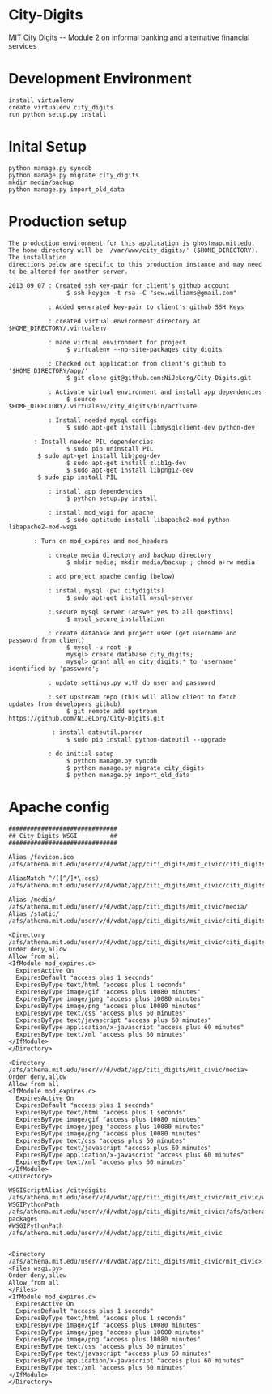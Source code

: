 City-Digits
===========

MIT City Digits -- Module 2 on informal banking and alternative financial services


Development Environment
======================

    install virtualenv
    create virtualenv city_digits
    run python setup.py install


Inital Setup
============

    python manage.py syncdb
    python manage.py migrate city_digits
    mkdir media/backup
    python manage.py import_old_data



Production setup
================

    The production environment for this application is ghostmap.mit.edu. The home directory will be '/var/www/city_digits/' ($HOME_DIRECTORY). The installation
    directions below are specific to this production instance and may need to be altered for another server.

    2013_09_07 : Created ssh key-pair for client's github account
                    $ ssh-keygen -t rsa -C "sew.williams@gmail.com"

               : Added generated key-pair to client's github SSH Keys

               : created virtual environment directory at $HOME_DIRECTORY/.virtualenv

               : made virtual environment for project
                    $ virtualenv --no-site-packages city_digits

               : Checked out application from client's github to '$HOME_DIRECTORY/app/'
                    $ git clone git@github.com:NiJeLorg/City-Digits.git
					
               : Activate virtual environment and install app dependencies
                    $ source $HOME_DIRECTORY/.virtualenv/city_digits/bin/activate

               : Install needed mysql configs
                    $ sudo apt-get install libmysqlclient-dev python-dev
		
	       : Install needed PIL dependencies
                    $ sudo pip uninstall PIL
		    $ sudo apt-get install libjpeg-dev 
                    $ sudo apt-get install zlib1g-dev 
                    $ sudo apt-get install libpng12-dev 	    
		    $ sudo pip install PIL

               : install app dependencies
                    $ python setup.py install

               : install mod_wsgi for apache
                    $ sudo aptitude install libapache2-mod-python libapache2-mod-wsgi
	
	       : Turn on mod_expires and mod_headers
 		
               : create media directory and backup directory
                    $ mkdir media; mkdir media/backup ; chmod a+rw media

               : add project apache config (below)

               : install mysql (pw: citydigits)
                    $ sudo apt-get install mysql-server

               : secure mysql server (answer yes to all questions)
                    $ mysql_secure_installation

               : create database and project user (get username and password from client)
                    $ mysql -u root -p
                    mysql> create database city_digits;
                    mysql> grant all on city_digits.* to 'username' identified by 'password';

               : update settings.py with db user and password

               : set upstream repo (this will allow client to fetch updates from developers github)
                    $ git remote add upstream https://github.com/NiJeLorg/City-Digits.git

                : install dateutil.parser
                    $ sudo pip install python-dateutil --upgrade

               : do initial setup
                    $ python manage.py syncdb
                    $ python manage.py migrate city_digits
                    $ python manage.py import_old_data




Apache config
=============

    ##############################
    ## City Digits WSGI         ##
    ##############################

    Alias /favicon.ico /afs/athena.mit.edu/user/v/d/vdat/app/citi_digits/mit_civic/citi_digits/static/favicon.ico

    AliasMatch ^/([^/]*\.css) /afs/athena.mit.edu/user/v/d/vdat/app/citi_digits/mit_civic/citi_digits/static/css/$1

    Alias /media/  /afs/athena.mit.edu/user/v/d/vdat/app/citi_digits/mit_civic/media/
    Alias /static/ /afs/athena.mit.edu/user/v/d/vdat/app/citi_digits/mit_civic/citi_digits/static/

	<Directory /afs/athena.mit.edu/user/v/d/vdat/app/citi_digits/mit_civic/citi_digits/static>
	Order deny,allow
	Allow from all
	<IfModule mod_expires.c>
	  ExpiresActive On
	  ExpiresDefault "access plus 1 seconds"
	  ExpiresByType text/html "access plus 1 seconds"
	  ExpiresByType image/gif "access plus 10080 minutes"
	  ExpiresByType image/jpeg "access plus 10080 minutes"
	  ExpiresByType image/png "access plus 10080 minutes"
	  ExpiresByType text/css "access plus 60 minutes"
	  ExpiresByType text/javascript "access plus 60 minutes"
	  ExpiresByType application/x-javascript "access plus 60 minutes"
	  ExpiresByType text/xml "access plus 60 minutes"
	</IfModule>
	</Directory>
	
	<Directory /afs/athena.mit.edu/user/v/d/vdat/app/citi_digits/mit_civic/media>
	Order deny,allow
	Allow from all
	<IfModule mod_expires.c>
	  ExpiresActive On
	  ExpiresDefault "access plus 1 seconds"
	  ExpiresByType text/html "access plus 1 seconds"
	  ExpiresByType image/gif "access plus 10080 minutes"
	  ExpiresByType image/jpeg "access plus 10080 minutes"
	  ExpiresByType image/png "access plus 10080 minutes"
	  ExpiresByType text/css "access plus 60 minutes"
	  ExpiresByType text/javascript "access plus 60 minutes"
	  ExpiresByType application/x-javascript "access plus 60 minutes"
	  ExpiresByType text/xml "access plus 60 minutes"
	</IfModule>
	</Directory>
	
	WSGIScriptAlias /citydigits /afs/athena.mit.edu/user/v/d/vdat/app/citi_digits/mit_civic/mit_civic/wsgi.py
	WSGIPythonPath /afs/athena.mit.edu/user/v/d/vdat/app/citi_digits/mit_civic:/afs/athena.mit.edu/user/v/d/vdat/.virtualenv/city_digits/lib/python2.6/site-packages
	#WSGIPythonPath /afs/athena.mit.edu/user/v/d/vdat/app/citi_digits/mit_civic
	
	
	<Directory /afs/athena.mit.edu/user/v/d/vdat/app/citi_digits/mit_civic/mit_civic>
	<Files wsgi.py>
	Order deny,allow
	Allow from all
	</Files>
	<IfModule mod_expires.c>
	  ExpiresActive On
	  ExpiresDefault "access plus 1 seconds"
	  ExpiresByType text/html "access plus 1 seconds"
	  ExpiresByType image/gif "access plus 10080 minutes"
	  ExpiresByType image/jpeg "access plus 10080 minutes"
	  ExpiresByType image/png "access plus 10080 minutes"
	  ExpiresByType text/css "access plus 60 minutes"
	  ExpiresByType text/javascript "access plus 60 minutes"
	  ExpiresByType application/x-javascript "access plus 60 minutes"
	  ExpiresByType text/xml "access plus 60 minutes"
	</IfModule>
	</Directory>
	
